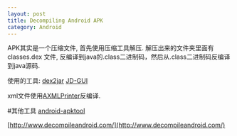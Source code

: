 ```yaml
---
layout: post
title: Decompiling Android APK
category: Android
---
```


APK其实是一个压缩文件, 首先使用压缩工具解压.
解压出来的文件夹里面有classes.dex 文件, 反编译到java的.class二进制码，然后从.class二进制码反编译到java源码.

使用的工具: 
[dex2jar](http://code.google.com/p/dex2jar/downloads/list)
[JD-GUI](http://java.decompiler.free.fr/?q=jdgui)

xml文件使用[AXMLPrinter](http://android4me.googlecode.com/files/AXMLPrinter2.jar)反编译. 

#其他工具
[android-apktool](https://code.google.com/p/android-apktool/)

[http://www.decompileandroid.com/](http://www.decompileandroid.com/)
